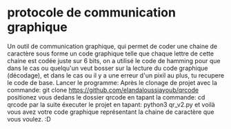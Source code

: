 # protocole de communication graphique
Un outil de communication graphique, qui permet de coder une chaine de caractère sous forme un code graphique telle que chaque lettre de cette chaine est codée juste sur 6 bits, 
on a utilisé le code de hamming pour que dans le cas ou quelqu'un veut bosser sur la lecture du code graphique (décodage), et dans le cas ou il y a une erreur d'un pixil au plus, tu recupere le code de base.
Lancer le programme:
Après le clonage de projet avec la commande:
git clone https://github.com/elandaloussiayoub/qrcode
positionez vous dedans le dossier qrcode en tapant la commande:
cd qrcode
par la suite éxecuter le projet en tapant:
python3 qr_v2.py
et voilà vous avez votre code graphique représentant la chaine de caractère que vous voulez.
:D
